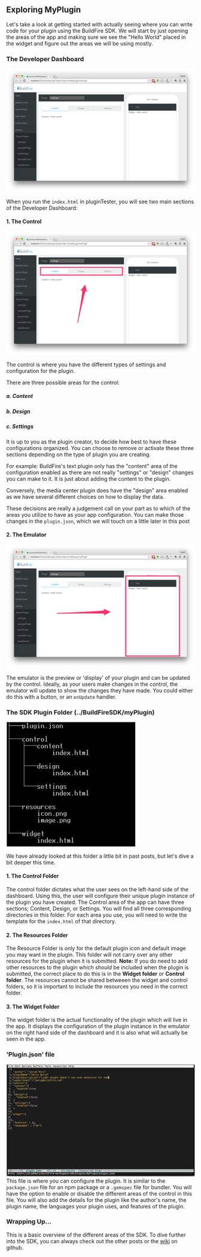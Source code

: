 ## Exploring MyPlugin

Let's take a look at getting started with actually seeing where you can write code for your plugin using the BuildFire SDK. We will start by just opening the areas of the app and making sure we see the "Hello World" placed in the widget and figure out the areas we will be using mostly.

### The Developer Dashboard

![Developer Dashboard](./dashboard.png)

When you run the <code>index.html</code> in pluginTester, you will see two main sections of the Developer Dashboard:

#### 1. The Control

![Control Section on Developer Dashboard](./dashboard_control.png)

The control is where you have the different types of settings and configuration for the plugin.

There are three possible areas for the control:

##### a. Content

##### b. Design

##### c. Settings

It is up to you as the plugin creator, to decide how best to have these configurations organized. You can choose to remove or activate these three sections depending on the type of plugin you are creating.

For example: BuildFire's text plugin only has the "content" area of the configuration enabled as there are not really "settings" or "design" changes you can make to it. It is just about adding the content to the plugin.

Conversely, the media center plugin does have the "design" area enabled as we have several different choices on how to display the data.

These decisions are really a judgement call on your part as to which of the areas you utilize to have as your app configuration. You can make those changes in the <code>plugin.json</code>, which we will touch on a little later in this post

#### 2. The Emulator

![Emulator Section on Developer Dashboard](./dashboard_emulator.png)

The emulator is the preview or 'display' of your plugin and can be updated by the control. Ideally, as your users make changes in the control, the emulator will update to show the changes they have made. You could either do this with a button, or an <code>onUpdate</code> handler.

### The SDK Plugin Folder (../BuildFireSDK/myPlugin)

![myPlugin tree](./myPlugin_tree.png)

We have already looked at this folder a little bit in past posts, but let's dive a bit deeper this time. 

#### 1. The Control Folder
The control folder dictates what the user sees on the left-hand side of the dashboard. Using this, the user will configure their unique plugin instance of the plugin you have created. The Control area of the app can have three sections; Content, Design, or Settings. You will find all three corresponding directories in this folder. For each area you use, you will need to write the template for the <code>index.html</code> of that directory.

#### 2. The Resources Folder
The Resource Folder is only for the default plugin icon and default image you may want in the plugin. This folder will not carry over any other resources for the plugin when it is submitted. **Note:** If you do need to add other resources to the plugin which *should* be included when the plugin is submitted, the correct place to do this is in the **Widget folder** or **Control folder**. The resources cannot be shared betweeen the widget and control folders, so it is important to include the resources you need in the correct folder. 

#### 3. The Widget Folder
The widget folder is the actual functionality of the plugin which will live in the app. It displays the configuration of the plugin instance in the emulator on the right hand side of the dashboard and it is also what will actually be seen in the app. 

### 'Plugin.json' file

!['Plugin.json' file sample](./plugindotjson.png)
This file is where you can configure the plugin. It is similar to the <code>package.json</code> file for an npm package or a <code>.gemspec</code> file for bundler. You will have the option to enable or disable the different areas of the control in this file. You will also add the details for the plugin like the author's name, the plugin name, the languages your plugin uses, and features of the plugin.

### Wrapping Up...
This is a basic overview of the different areas of the SDK. To dive further into the SDK, you can always check out the other posts or the [wiki](https://github.com/BuildFire/sdk/wiki) on github.
